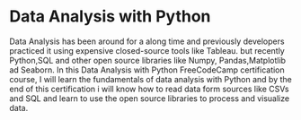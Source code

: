 # Data Analysis with Python
Data Analysis has been around for a along time and previously developers practiced it using expensive closed-source tools like Tableau. but recently Python,SQL and other open source libraries like Numpy, Pandas,Matplotlib ad Seaborn.
In this Data Analysis with Python FreeCodeCamp certification  course, I will learn the fundamentals of data analysis with Python and by the end of this certification i will know how to read data form sources like CSVs and SQL and learn to use the open source libraries to process and visualize data.